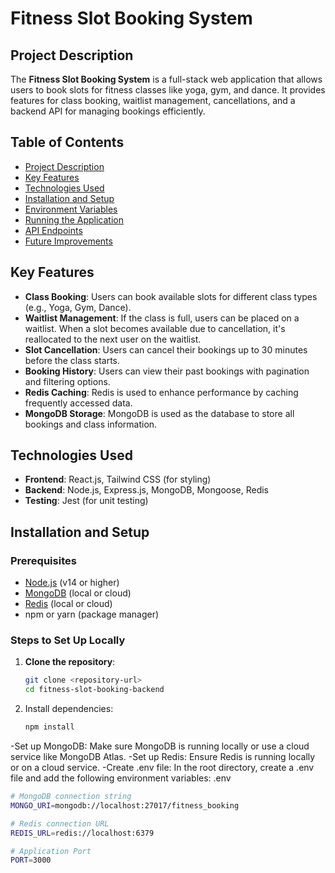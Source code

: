 # Fitness Slot Booking System

## Project Description

The **Fitness Slot Booking System** is a full-stack web application that allows users to book slots for fitness classes like yoga, gym, and dance. It provides features for class booking, waitlist management, cancellations, and a backend API for managing bookings efficiently.

## Table of Contents

- [Project Description](#project-description)
- [Key Features](#key-features)
- [Technologies Used](#technologies-used)
- [Installation and Setup](#installation-and-setup)
- [Environment Variables](#environment-variables)
- [Running the Application](#running-the-application)
- [API Endpoints](#api-endpoints)
- [Future Improvements](#future-improvements)

## Key Features

- **Class Booking**: Users can book available slots for different class types (e.g., Yoga, Gym, Dance).
- **Waitlist Management**: If the class is full, users can be placed on a waitlist. When a slot becomes available due to cancellation, it's reallocated to the next user on the waitlist.
- **Slot Cancellation**: Users can cancel their bookings up to 30 minutes before the class starts.
- **Booking History**: Users can view their past bookings with pagination and filtering options.
- **Redis Caching**: Redis is used to enhance performance by caching frequently accessed data.
- **MongoDB Storage**: MongoDB is used as the database to store all bookings and class information.

## Technologies Used

- **Frontend**: React.js, Tailwind CSS (for styling)
- **Backend**: Node.js, Express.js, MongoDB, Mongoose, Redis
- **Testing**: Jest (for unit testing)
  
## Installation and Setup

### Prerequisites

- [Node.js](https://nodejs.org/) (v14 or higher)
- [MongoDB](https://www.mongodb.com/) (local or cloud)
- [Redis](https://redis.io/) (local or cloud)
- npm or yarn (package manager)

### Steps to Set Up Locally

1. **Clone the repository**:
   ```bash
   git clone <repository-url>
   cd fitness-slot-booking-backend
2. Install dependencies:
     ```bash
    npm install
    
-Set up MongoDB:
Make sure MongoDB is running locally or use a cloud service like MongoDB Atlas.
-Set up Redis:
Ensure Redis is running locally or on a cloud service.
-Create .env file:
In the root directory, create a .env file and add the following environment variables:
.env 
   ```bash
# MongoDB connection string
MONGO_URI=mongodb://localhost:27017/fitness_booking

# Redis connection URL
REDIS_URL=redis://localhost:6379

# Application Port
PORT=3000

   
